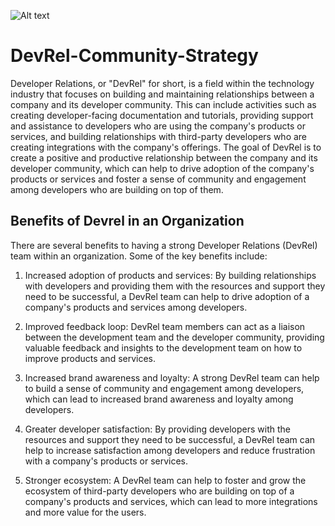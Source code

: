 ![Alt text](https://file%2B.vscode-resource.vscode-cdn.net/home/izzycious/Downloads/devre-coml.jpeg?version%3D1674759286693)

# DevRel-Community-Strategy

Developer Relations, or "DevRel" for short, is a field within the technology industry that focuses on building and maintaining relationships between a company and its developer community. This can include activities such as creating developer-facing documentation and tutorials, providing support and assistance to developers who are using the company's products or services, and building relationships with third-party developers who are creating integrations with the company's offerings. The goal of DevRel is to create a positive and productive relationship between the company and its developer community, which can help to drive adoption of the company's products or services and foster a sense of community and engagement among developers who are building on top of them.

## Benefits of Devrel in an Organization

There are several benefits to having a strong Developer Relations (DevRel) team within an organization. Some of the key benefits include:

1. Increased adoption of products and services: By building relationships with developers and providing them with the resources and support they need to be successful, a DevRel team can help to drive adoption of a company's products and services among developers.

2. Improved feedback loop: DevRel team members can act as a liaison between the development team and the developer community, providing valuable feedback and insights to the development team on how to improve products and services.

3. Increased brand awareness and loyalty: A strong DevRel team can help to build a sense of community and engagement among developers, which can lead to increased brand awareness and loyalty among developers.

4. Greater developer satisfaction: By providing developers with the resources and support they need to be successful, a DevRel team can help to increase satisfaction among developers and reduce frustration with a company's products or services.

5. Stronger ecosystem: A DevRel team can help to foster and grow the ecosystem of third-party developers who are building on top of a company's products and services, which can lead to more integrations and more value for the users.
